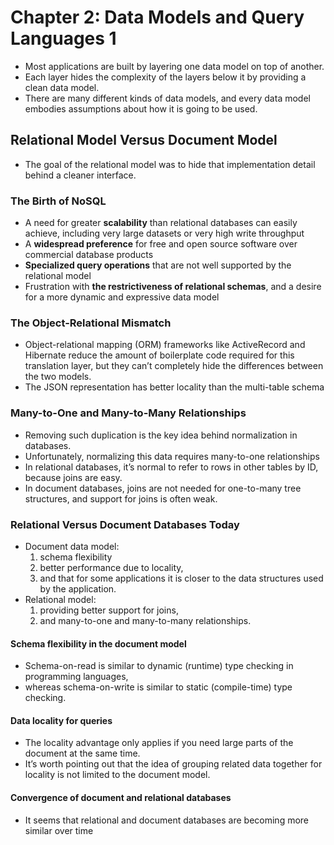 # Chapter 2: Data Models and Query Languages 1

- Most applications are built by layering one data model on top of another.
- Each layer hides the complexity of the layers below it by providing a clean data model.
- There are many different kinds of data models, and every data model embodies assumptions about how it is going to be used.

## Relational Model Versus Document Model
- The goal of the relational model was to hide that implementation detail behind a cleaner interface.

### The Birth of NoSQL
- A need for greater **scalability** than relational databases can easily achieve, including very large datasets or very high write throughput
- A **widespread preference** for free and open source software over commercial database products
- **Specialized query operations** that are not well supported by the relational model 
- Frustration with **the restrictiveness of relational schemas**, and a desire for a more dynamic and expressive data model

### The Object-Relational Mismatch
- Object-relational mapping (ORM) frameworks like ActiveRecord and Hibernate reduce the amount of boilerplate code required for this translation layer, but they can’t completely hide the differences between the two models.
- The JSON representation has better locality than the multi-table schema

### Many-to-One and Many-to-Many Relationships
- Removing such duplication is the key idea behind normalization in databases.
- Unfortunately, normalizing this data requires many-to-one relationships
- In relational databases, it’s normal to refer to rows in other tables by ID, because joins are easy. 
- In document databases, joins are not needed for one-to-many tree structures, and support for joins is often weak.

### Relational Versus Document Databases Today
- Document data model: 
  1. schema flexibility
  2. better performance due to locality, 
  3. and that for some applications it is closer to the data structures used by the application. 
- Relational model: 
  1. providing better support for joins, 
  2. and many-to-one and many-to-many relationships.

#### Schema flexibility in the document model 
- Schema-on-read is similar to dynamic (runtime) type checking in programming languages, 
- whereas schema-on-write is similar to static (compile-time) type checking.

#### Data locality for queries 
- The locality advantage only applies if you need large parts of the document at the same time.
- It’s worth pointing out that the idea of grouping related data together for locality is not limited to the document model.

#### Convergence of document and relational databases
- It seems that relational and document databases are becoming more similar over time